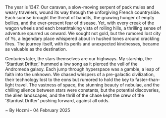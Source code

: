 
The year is 1347.  Our caravan, a slow-moving serpent of pack mules and weary travelers, wound its way through the unforgiving French countryside.  Each sunrise brought the threat of bandits, the gnawing hunger of empty bellies, and the ever-present fear of disease.  Yet, with every creak of the wagon wheels and each breathtaking vista of rolling hills, a thrilling sense of adventure spurred us onward. We sought not gold, but the rumored lost city of Ys, a legendary place whispered about in hushed tones around crackling fires.  The journey itself, with its perils and unexpected kindnesses, became as valuable as the destination.


Centuries later, the stars themselves are our highways.  My starship, the 'Stardust Drifter,' hummed a low song as it pierced the veil of the Andromeda galaxy.  Each jump through hyperspace was a gamble, a leap of faith into the unknown.  We chased whispers of a pre-galactic civilization, their technology lost to the eons but rumored to hold the key to faster-than-light travel.  The vastness of space, the stunning beauty of nebulae, and the chilling silence between stars were constants, but the potential discoveries, the alien landscapes, and the thrill of the chase kept the crew of the 'Stardust Drifter' pushing forward, against all odds.

~ By Hozmi - 04 February 2025
